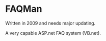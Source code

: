 FAQMan
======

Written in 2009 and needs major updating. 

A very capable ASP.net FAQ system (VB.net).